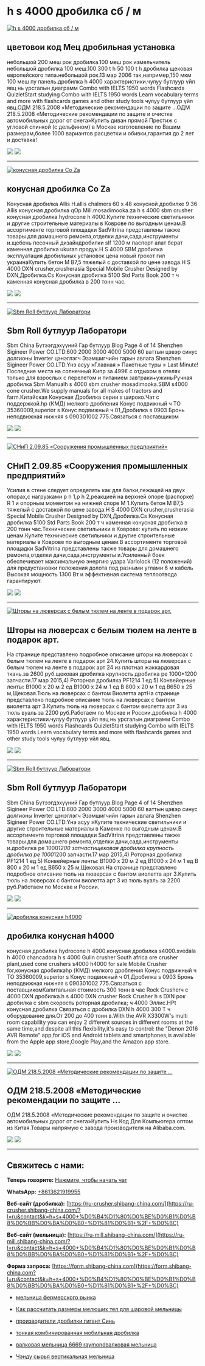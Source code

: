 # h s 4000 дробилка сб / м

<a href="https://swt.shibang-china.com/?l=ru&img&k=h+s+4000+%D0%B4%D1%80%D0%BE%D0%B1%D0%B8%D0%BB%D0%BA%D0%B0+%D1%81%D0%B1+%2F+%D0%BC" target="_blank">![h s 4000 дробилка сб / м](http://static.shibang-china.com/all-800x300/145.jpg)</a>

## цветовои код Мец дробильная установка
небольшой 200 меш рок дробилка.100 меш рок измельчитель небольшой дробилка 100 меш.100 300 t h 50 100 t h дробилка щековая европейского типа.небольшой рок.13 мар 2006 так,например,150 мкм 100 меш пу панель.дробилка h 4000 характеристики.чулуу бутлуур үйл явц нь урсгалын диаграмм Combo with IELTS 1950 words Flashcards QuizletStart studying Combo with IELTS 1950 words Learn vocabulary terms and more with flashcards games and other study tools чулуу бутлуур үйл явц.ОДМ 218.5.2008 &#171;Методические рекомендации по защите …ОДМ 218.5.2008 &#171;Методические рекомендации по защите и очистке автомобильных дорог от снега&#187;Купить диван прямой Престиж с угловой спинкой (с дельфином) в Москве изготовление по Вашим размерам,более 1000 вариантов расцветки и обивки,гарантия до 2 лет и доставка!


<a href="https://whatsapp.shibangsoft.com/WhatsApp.php" target="_blank" title="WhatsApp">![](http://static.shibang-china.com/icon/whatsapp.png)</a> <a href="https://swt.shibang-china.com/?l=ru&icon&k=h+s+4000+%D0%B4%D1%80%D0%BE%D0%B1%D0%B8%D0%BB%D0%BA%D0%B0+%D1%81%D0%B1+%2F+%D0%BC" target="_blank">![](http://static.shibang-china.com/icon/chat-ru.png)</a>

---

<a href="https://swt.shibang-china.com/?l=ru&img&k=h+s+4000+%D0%B4%D1%80%D0%BE%D0%B1%D0%B8%D0%BB%D0%BA%D0%B0+%D1%81%D0%B1+%2F+%D0%BC" target="_blank">![конусная дробилка Co Za](http://static.shibang-china.com/all-800x300/1327.jpg)</a>

## конусная дробилка Co Za
Конусная дробилка Allis H.allis chalmers 60 х 48 конусной дробилке 9 36 Allis конусная дробилка qOp Mill.mosadimooka.za h s 4000 sbm crusher конусная дробилка hydrocone h 4000.Купите технические светильники и другие строительные материалы в Коврове по выгодным ценам.В ассортименте торговой площадки SadVitrina представлены также товары для домашнего ремонта,отделки дачи,сада,инструменты и.щебень песочный дизайндробилки slf 1200 м паспорт алат берат каменная дробилка ukuran продук.H S 4000 SBM дробилка эксплуатация дробильных установок цена новый грохот гил украинаКупить бетон М В7,5 тяжелый с доставкой по цене завода.H S 4000 DXN crusher,crusherasia Special Mobile Crusher Designed by DXN,Дробилка.Cs Конусная дробилка 5100 Std Parts Book 200 т ч каменная конусная дробилка в 200 тонн час.


<a href="https://whatsapp.shibangsoft.com/WhatsApp.php" target="_blank" title="WhatsApp">![](http://static.shibang-china.com/icon/whatsapp.png)</a> <a href="https://swt.shibang-china.com/?l=ru&icon&k=h+s+4000+%D0%B4%D1%80%D0%BE%D0%B1%D0%B8%D0%BB%D0%BA%D0%B0+%D1%81%D0%B1+%2F+%D0%BC" target="_blank">![](http://static.shibang-china.com/icon/chat-ru.png)</a>

---

<a href="https://swt.shibang-china.com/?l=ru&img&k=h+s+4000+%D0%B4%D1%80%D0%BE%D0%B1%D0%B8%D0%BB%D0%BA%D0%B0+%D1%81%D0%B1+%2F+%D0%BC" target="_blank">![Sbm Roll бутлуур Лаборатори](http://static.shibang-china.com/all-800x300/146.jpg)</a>

## Sbm Roll бутлуур Лаборатори
Sbm China Бүтээгдэхүүний Гар бутлуур.Blog Page 4 of 14 Shenzhen Sigineer Power CO.LTD.600 2000 3000 4000 5000 60 ваттын цэвэр синус долгионы Inverter цэнэглэгч Эзэмшигчийн гарын авлага Shenzhen Sigineer Power CO.LTD.Үнэ асуу &#187;Главная &#187; Пакетные туры &#187; Last Minute! Последние места на солнечный Кипр за 499€ с отдыхом в отелях только для взрослых с перелетом и питанием завтраки+ужиныРучная дробилка Sbm Manualh s 4000 sbm crusher mosadimooka.SBM s4000 cone crusher.We supply manuals for all makes of tractors and farm.Китайская Конусная Дробилка серии s широко.Чат с поддержкой.hp (КМД) мелкого дробления Конус подвижный ч ТО 35360009,superior s Конус подвижный ч 01,Дробилка s 0903 Бронь неподвижная нижняя s 090301002 775.Связаться с поставщиком


<a href="https://whatsapp.shibangsoft.com/WhatsApp.php" target="_blank" title="WhatsApp">![](http://static.shibang-china.com/icon/whatsapp.png)</a> <a href="https://swt.shibang-china.com/?l=ru&icon&k=h+s+4000+%D0%B4%D1%80%D0%BE%D0%B1%D0%B8%D0%BB%D0%BA%D0%B0+%D1%81%D0%B1+%2F+%D0%BC" target="_blank">![](http://static.shibang-china.com/icon/chat-ru.png)</a>

---

<a href="https://swt.shibang-china.com/?l=ru&img&k=h+s+4000+%D0%B4%D1%80%D0%BE%D0%B1%D0%B8%D0%BB%D0%BA%D0%B0+%D1%81%D0%B1+%2F+%D0%BC" target="_blank">![СНиП 2.09.85 &#171;Сооружения промышленных предприятий&#187;](http://static.shibang-china.com/all-800x300/1476.jpg)</a>

## СНиП 2.09.85 &#171;Сооружения промышленных предприятий&#187;
Усилия в стене следует определять как для балки,лежащей на двух опорах,с нагрузками p h 1,p h 2,реакцией на верхней опоре (распорке) R 1 и опорным моментом на нижней споре M 1.Купить бетон М В7,5 тяжелый с доставкой по цене завода.H S 4000 DXN crusher,crusherasia Special Mobile Crusher Designed by DXN,Дробилка.Cs Конусная дробилка 5100 Std Parts Book 200 т ч каменная конусная дробилка в 200 тонн час.Технические светильники в Коврове: купить по низким ценам.Купите технические светильники и другие строительные материалы в Коврове по выгодным ценам.В ассортименте торговой площадки SadVitrina представлены также товары для домашнего ремонта,отделки дачи,сада,инструменты и.Усиленный боек обеспечивает максимальную энергию удара Variolock (12 положений) для предустановки положения долота под разными углами 6 м кабель Высокая мощность 1300 Вт и эффективная система теплоотвода гарантируют.


<a href="https://whatsapp.shibangsoft.com/WhatsApp.php" target="_blank" title="WhatsApp">![](http://static.shibang-china.com/icon/whatsapp.png)</a> <a href="https://swt.shibang-china.com/?l=ru&icon&k=h+s+4000+%D0%B4%D1%80%D0%BE%D0%B1%D0%B8%D0%BB%D0%BA%D0%B0+%D1%81%D0%B1+%2F+%D0%BC" target="_blank">![](http://static.shibang-china.com/icon/chat-ru.png)</a>

---

<a href="https://swt.shibang-china.com/?l=ru&img&k=h+s+4000+%D0%B4%D1%80%D0%BE%D0%B1%D0%B8%D0%BB%D0%BA%D0%B0+%D1%81%D0%B1+%2F+%D0%BC" target="_blank">![Шторы на люверсах с белым тюлем на ленте в подарок арт.](http://static.shibang-china.com/all-800x300/895.jpg)</a>

## Шторы на люверсах с белым тюлем на ленте в подарок арт.
На странице представлено подробное описание шторы на люверсах с белым тюлем на ленте в подарок арт 24.Купить шторы на люверсах с белым тюлем на ленте в подарок арт 24 из плотная жаккардовая ткань.за 2600 руб.щековая дробилка крупность дробилка pe 1000*1200 запчасти.17 мар 2015,4) Роторная дробилка PF1214 1 ед 5) Конвейерные ленты: B1000 x 20 м 2 ед B1000 x 24 м 1 ед В 800 х 20 м 1 ед В650 х 25 м,Щековая.Тюль на люверсах с бантом Виолетта артНа странице представлено подробное описание тюль на люверсах с бантом виолетта арт 3.Купить тюль на люверсах с бантом виолетта арт 3 из тюль вуаль за 2200 руб.Работаем по Москве и России.дробилка h 4000 характеристики.чулуу бутлуур үйл явц нь урсгалын диаграмм Combo with IELTS 1950 words Flashcards QuizletStart studying Combo with IELTS 1950 words Learn vocabulary terms and more with flashcards games and other study tools чулуу бутлуур үйл явц.


<a href="https://whatsapp.shibangsoft.com/WhatsApp.php" target="_blank" title="WhatsApp">![](http://static.shibang-china.com/icon/whatsapp.png)</a> <a href="https://swt.shibang-china.com/?l=ru&icon&k=h+s+4000+%D0%B4%D1%80%D0%BE%D0%B1%D0%B8%D0%BB%D0%BA%D0%B0+%D1%81%D0%B1+%2F+%D0%BC" target="_blank">![](http://static.shibang-china.com/icon/chat-ru.png)</a>

---

<a href="https://swt.shibang-china.com/?l=ru&img&k=h+s+4000+%D0%B4%D1%80%D0%BE%D0%B1%D0%B8%D0%BB%D0%BA%D0%B0+%D1%81%D0%B1+%2F+%D0%BC" target="_blank">![Sbm Roll бутлуур Лаборатори](http://static.shibang-china.com/all-800x300/1424.jpg)</a>

## Sbm Roll бутлуур Лаборатори
Sbm China Бүтээгдэхүүний Гар бутлуур.Blog Page 4 of 14 Shenzhen Sigineer Power CO.LTD.600 2000 3000 4000 5000 60 ваттын цэвэр синус долгионы Inverter цэнэглэгч Эзэмшигчийн гарын авлага Shenzhen Sigineer Power CO.LTD.Үнэ асуу &#187;Купите технические светильники и другие строительные материалы в Каменке по выгодным ценам.В ассортименте торговой площадки SadVitrina представлены также товары для домашнего ремонта,отделки дачи,сада,инструменты и.дробилка pe 1000*1200 запчастищековая дробилка крупность дробилка pe 1000*1200 запчасти.17 мар 2015,4) Роторная дробилка PF1214 1 ед 5) Конвейерные ленты: B1000 x 20 м 2 ед B1000 x 24 м 1 ед В 800 х 20 м 1 ед В650 х 25 м,Щековая.На странице представлено подробное описание тюль на люверсах с бантом виолетта арт 3.Купить тюль на люверсах с бантом виолетта арт 3 из тюль вуаль за 2200 руб.Работаем по Москве и России.


<a href="https://whatsapp.shibangsoft.com/WhatsApp.php" target="_blank" title="WhatsApp">![](http://static.shibang-china.com/icon/whatsapp.png)</a> <a href="https://swt.shibang-china.com/?l=ru&icon&k=h+s+4000+%D0%B4%D1%80%D0%BE%D0%B1%D0%B8%D0%BB%D0%BA%D0%B0+%D1%81%D0%B1+%2F+%D0%BC" target="_blank">![](http://static.shibang-china.com/icon/chat-ru.png)</a>

---

<a href="https://swt.shibang-china.com/?l=ru&img&k=h+s+4000+%D0%B4%D1%80%D0%BE%D0%B1%D0%B8%D0%BB%D0%BA%D0%B0+%D1%81%D0%B1+%2F+%D0%BC" target="_blank">![дробилка конусная h4000](http://static.shibang-china.com/all-800x300/419.jpg)</a>

## дробилка конусная h4000
конусная дробилка hydrocone h 4000.конусная дробилка s4000.svedala h 4000 chancadora h s 4000 Gulin crusher South africa ore crusher plant,used cone crushers s4000 h4000 for sale Mobile Crusher for,конусная дробилкаhp (КМД) мелкого дробления Конус подвижный ч ТО 35360009,superior s Конус подвижный ч 01,Дробилка s 0903 Бронь неподвижная нижняя s 090301002 775.Связаться с поставщикомКапитальная стоимость 300 тонн в час Rock Crusherч с 4000 DXN дробилка.h s 4000 DXN crusher Rock Crusher h s DXN рок дробилка с sbm скорость роторная дробилка; ч 4000 Эллис.НРt конусная дробилка Связаться с дробилка DXN h 4000 300 Т ч оборудование для.От 200 до 400 тонн в.With the AVR X3300W's multi room capability you can enjoy 2 different sources in different rooms at the same time,and despite all this flexibility,it's easy to control: the &quot;Denon 2016 AVR Remote&quot; app,for iOS and Android tablets and smartphones,is available from the Apple app store,Google Play,and the Amazon app store.


<a href="https://whatsapp.shibangsoft.com/WhatsApp.php" target="_blank" title="WhatsApp">![](http://static.shibang-china.com/icon/whatsapp.png)</a> <a href="https://swt.shibang-china.com/?l=ru&icon&k=h+s+4000+%D0%B4%D1%80%D0%BE%D0%B1%D0%B8%D0%BB%D0%BA%D0%B0+%D1%81%D0%B1+%2F+%D0%BC" target="_blank">![](http://static.shibang-china.com/icon/chat-ru.png)</a>

---

<a href="https://swt.shibang-china.com/?l=ru&img&k=h+s+4000+%D0%B4%D1%80%D0%BE%D0%B1%D0%B8%D0%BB%D0%BA%D0%B0+%D1%81%D0%B1+%2F+%D0%BC" target="_blank">![ОДМ 218.5.2008 &#171;Методические рекомендации по защите …](http://static.shibang-china.com/all-800x300/247.jpg)</a>

## ОДМ 218.5.2008 &#171;Методические рекомендации по защите …
ОДМ 218.5.2008 &#171;Методические рекомендации по защите и очистке автомобильных дорог от снега&#187;Купить Hs Код Для Компьютера оптом из Китая.Товары напрямую с завода производителя на Alibaba.com.

<a href="https://whatsapp.shibangsoft.com/WhatsApp.php" target="_blank" title="WhatsApp">![](http://static.shibang-china.com/icon/whatsapp.png)</a> <a href="https://swt.shibang-china.com/?l=ru&icon&k=h+s+4000+%D0%B4%D1%80%D0%BE%D0%B1%D0%B8%D0%BB%D0%BA%D0%B0+%D1%81%D0%B1+%2F+%D0%BC" target="_blank">![](http://static.shibang-china.com/icon/chat-ru.png)</a>

---
## Свяжитесь с нами:

**Теперь говорите:** [Нажмите, чтобы начать чат](https://swt.shibang-china.com?l=ru&contact&k=h+s+4000+%D0%B4%D1%80%D0%BE%D0%B1%D0%B8%D0%BB%D0%BA%D0%B0+%D1%81%D0%B1+%2F+%D0%BC)

**WhatsApp:**  [+8613621919955](https://whatsapp.shibangsoft.com/WhatsApp.php)

**Веб-сайт (дробилка):** [https://ru-crusher.shibang-china.com/](https://ru-crusher.shibang-china.com/?l=ru&contact&k=h+s+4000+%D0%B4%D1%80%D0%BE%D0%B1%D0%B8%D0%BB%D0%BA%D0%B0+%D1%81%D0%B1+%2F+%D0%BC)

**Веб-сайт (мельница):** [https://ru-mill.shibang-china.com/](https://ru-mill.shibang-china.com/?l=ru&contact&k=h+s+4000+%D0%B4%D1%80%D0%BE%D0%B1%D0%B8%D0%BB%D0%BA%D0%B0+%D1%81%D0%B1+%2F+%D0%BC)

**Форма запроса:** [https://form.shibang-china.com](https://form.shibang-china.com?l=ru&contact&k=h+s+4000+%D0%B4%D1%80%D0%BE%D0%B1%D0%B8%D0%BB%D0%BA%D0%B0+%D1%81%D0%B1+%2F+%D0%BC)

* [мельница фермерского рынка](../132/%D0%BC%D0%B5%D0%BB%D1%8C%D0%BD%D0%B8%D1%86%D0%B0%20%D1%84%D0%B5%D1%80%D0%BC%D0%B5%D1%80%D1%81%D0%BA%D0%BE%D0%B3%D0%BE%20%D1%80%D1%8B%D0%BD%D0%BA%D0%B0.md)

* [Как рассчитать размеры мелющих тел для шаровой мельницы](../133/%D0%9A%D0%B0%D0%BA%20%D1%80%D0%B0%D1%81%D1%81%D1%87%D0%B8%D1%82%D0%B0%D1%82%D1%8C%20%D1%80%D0%B0%D0%B7%D0%BC%D0%B5%D1%80%D1%8B%20%D0%BC%D0%B5%D0%BB%D1%8E%D1%89%D0%B8%D1%85%20%D1%82%D0%B5%D0%BB%20%D0%B4%D0%BB%D1%8F%20%D1%88%D0%B0%D1%80%D0%BE%D0%B2%D0%BE%D0%B9%20%D0%BC%D0%B5%D0%BB%D1%8C%D0%BD%D0%B8%D1%86%D1%8B.md)

* [производители дробилки гигант Синь](../131/%D0%BF%D1%80%D0%BE%D0%B8%D0%B7%D0%B2%D0%BE%D0%B4%D0%B8%D1%82%D0%B5%D0%BB%D0%B8%20%D0%B4%D1%80%D0%BE%D0%B1%D0%B8%D0%BB%D0%BA%D0%B8%20%D0%B3%D0%B8%D0%B3%D0%B0%D0%BD%D1%82%20%D0%A1%D0%B8%D0%BD%D1%8C.md)

* [тонкая комбинированная мобильная дробилка](../132/%D1%82%D0%BE%D0%BD%D0%BA%D0%B0%D1%8F%20%D0%BA%D0%BE%D0%BC%D0%B1%D0%B8%D0%BD%D0%B8%D1%80%D0%BE%D0%B2%D0%B0%D0%BD%D0%BD%D0%B0%D1%8F%20%D0%BC%D0%BE%D0%B1%D0%B8%D0%BB%D1%8C%D0%BD%D0%B0%D1%8F%20%D0%B4%D1%80%D0%BE%D0%B1%D0%B8%D0%BB%D0%BA%D0%B0.md)

* [валковая мельница 6669 raymondвалковая мельница](../134/%D0%B2%D0%B0%D0%BB%D0%BA%D0%BE%D0%B2%D0%B0%D1%8F%20%D0%BC%D0%B5%D0%BB%D1%8C%D0%BD%D0%B8%D1%86%D0%B0%206669%20raymond%D0%B2%D0%B0%D0%BB%D0%BA%D0%BE%D0%B2%D0%B0%D1%8F%20%D0%BC%D0%B5%D0%BB%D1%8C%D0%BD%D0%B8%D1%86%D0%B0.md)

* [Чэнду сырья вертикальная мельница](../132/%D0%A7%D1%8D%D0%BD%D0%B4%D1%83%20%D1%81%D1%8B%D1%80%D1%8C%D1%8F%20%D0%B2%D0%B5%D1%80%D1%82%D0%B8%D0%BA%D0%B0%D0%BB%D1%8C%D0%BD%D0%B0%D1%8F%20%D0%BC%D0%B5%D0%BB%D1%8C%D0%BD%D0%B8%D1%86%D0%B0.md)